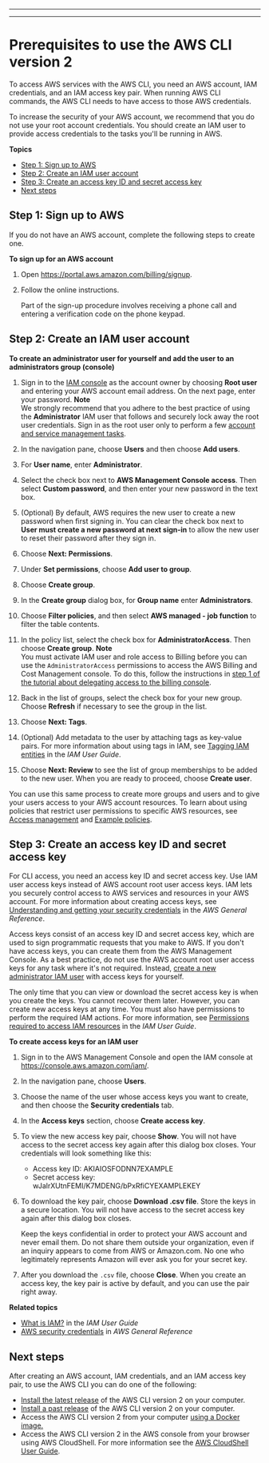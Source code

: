 --------

--------

# Prerequisites to use the AWS CLI version 2<a name="getting-started-prereqs"></a>

To access AWS services with the AWS CLI, you need an AWS account, IAM credentials, and an IAM access key pair\. When running AWS CLI commands, the AWS CLI needs to have access to those AWS credentials\. 

To increase the security of your AWS account, we recommend that you do not use your root account credentials\. You should create an IAM user to provide access credentials to the tasks you'll be running in AWS\. 

**Topics**
+ [Step 1: Sign up to AWS](#getting-started-prereqs-signup)
+ [Step 2: Create an IAM user account](#getting-started-prereqs-iam)
+ [Step 3: Create an access key ID and secret access key](#getting-started-prereqs-keys)
+ [Next steps](#getting-started-prereqs-next)

## Step 1: Sign up to AWS<a name="getting-started-prereqs-signup"></a>

If you do not have an AWS account, complete the following steps to create one\.

**To sign up for an AWS account**

1. Open [https://portal\.aws\.amazon\.com/billing/signup](https://portal.aws.amazon.com/billing/signup)\.

1. Follow the online instructions\.

   Part of the sign\-up procedure involves receiving a phone call and entering a verification code on the phone keypad\.

## Step 2: Create an IAM user account<a name="getting-started-prereqs-iam"></a>

**To create an administrator user for yourself and add the user to an administrators group \(console\)**

1. Sign in to the [IAM console](https://console.aws.amazon.com/iam/) as the account owner by choosing **Root user** and entering your AWS account email address\. On the next page, enter your password\.
**Note**  
We strongly recommend that you adhere to the best practice of using the **Administrator** IAM user that follows and securely lock away the root user credentials\. Sign in as the root user only to perform a few [account and service management tasks](https://docs.aws.amazon.com/general/latest/gr/aws_tasks-that-require-root.html)\.

1. In the navigation pane, choose **Users** and then choose **Add users**\.

1. For **User name**, enter **Administrator**\.

1. Select the check box next to **AWS Management Console access**\. Then select **Custom password**, and then enter your new password in the text box\.

1. \(Optional\) By default, AWS requires the new user to create a new password when first signing in\. You can clear the check box next to **User must create a new password at next sign\-in** to allow the new user to reset their password after they sign in\.

1. Choose **Next: Permissions**\.

1. Under **Set permissions**, choose **Add user to group**\.

1. Choose **Create group**\.

1. In the **Create group** dialog box, for **Group name** enter **Administrators**\.

1. Choose **Filter policies**, and then select **AWS managed \- job function** to filter the table contents\.

1. In the policy list, select the check box for **AdministratorAccess**\. Then choose **Create group**\.
**Note**  
You must activate IAM user and role access to Billing before you can use the `AdministratorAccess` permissions to access the AWS Billing and Cost Management console\. To do this, follow the instructions in [step 1 of the tutorial about delegating access to the billing console](https://docs.aws.amazon.com/IAM/latest/UserGuide/tutorial_billing.html)\.

1. Back in the list of groups, select the check box for your new group\. Choose **Refresh** if necessary to see the group in the list\.

1. Choose **Next: Tags**\.

1. \(Optional\) Add metadata to the user by attaching tags as key\-value pairs\. For more information about using tags in IAM, see [Tagging IAM entities](https://docs.aws.amazon.com/IAM/latest/UserGuide/id_tags.html) in the *IAM User Guide*\.

1. Choose **Next: Review** to see the list of group memberships to be added to the new user\. When you are ready to proceed, choose **Create user**\.

You can use this same process to create more groups and users and to give your users access to your AWS account resources\. To learn about using policies that restrict user permissions to specific AWS resources, see [Access management](https://docs.aws.amazon.com/IAM/latest/UserGuide/access.html) and [Example policies](https://docs.aws.amazon.com/IAM/latest/UserGuide/access_policies_examples.html)\.

## Step 3: Create an access key ID and secret access key<a name="getting-started-prereqs-keys"></a>

For CLI access, you need an access key ID and secret access key\. Use IAM user access keys instead of AWS account root user access keys\. IAM lets you securely control access to AWS services and resources in your AWS account\. For more information about creating access keys, see [Understanding and getting your security credentials](https://docs.aws.amazon.com/general/latest/gr/aws-sec-cred-types.html) in the *AWS General Reference*\.

Access keys consist of an access key ID and secret access key, which are used to sign programmatic requests that you make to AWS\. If you don't have access keys, you can create them from the AWS Management Console\. As a best practice, do not use the AWS account root user access keys for any task where it's not required\. Instead, [create a new administrator IAM user](https://docs.aws.amazon.com/IAM/latest/UserGuide/getting-started_create-admin-group.html) with access keys for yourself\.

The only time that you can view or download the secret access key is when you create the keys\. You cannot recover them later\. However, you can create new access keys at any time\. You must also have permissions to perform the required IAM actions\. For more information, see [Permissions required to access IAM resources](https://docs.aws.amazon.com/IAM/latest/UserGuide/access_permissions-required.html) in the *IAM User Guide*\.

**To create access keys for an IAM user**

1. Sign in to the AWS Management Console and open the IAM console at [https://console\.aws\.amazon\.com/iam/](https://console.aws.amazon.com/iam/)\.

1. In the navigation pane, choose **Users**\.

1. Choose the name of the user whose access keys you want to create, and then choose the **Security credentials** tab\.

1. In the **Access keys** section, choose **Create access key**\.

1. To view the new access key pair, choose **Show**\. You will not have access to the secret access key again after this dialog box closes\. Your credentials will look something like this:
   + Access key ID: AKIAIOSFODNN7EXAMPLE
   + Secret access key: wJalrXUtnFEMI/K7MDENG/bPxRfiCYEXAMPLEKEY

1. To download the key pair, choose **Download \.csv file**\. Store the keys in a secure location\. You will not have access to the secret access key again after this dialog box closes\.

   Keep the keys confidential in order to protect your AWS account and never email them\. Do not share them outside your organization, even if an inquiry appears to come from AWS or Amazon\.com\. No one who legitimately represents Amazon will ever ask you for your secret key\.

1. After you download the `.csv` file, choose **Close**\. When you create an access key, the key pair is active by default, and you can use the pair right away\.

**Related topics**
+ [What is IAM?](https://docs.aws.amazon.com/IAM/latest/UserGuide/introduction.html) in the *IAM User Guide*
+ [AWS security credentials](https://docs.aws.amazon.com/general/latest/gr/aws-security-credentials.html) in *AWS General Reference* 

## Next steps<a name="getting-started-prereqs-next"></a>

After creating an AWS account, IAM credentials, and an IAM access key pair, to use the AWS CLI you can do one of the following: 
+ [Install the latest release](getting-started-install.md) of the AWS CLI version 2 on your computer\.
+ [Install a past release](getting-started-version.md) of the AWS CLI version 2 on your computer\.
+ Access the AWS CLI version 2 from your computer [using a Docker image\.](install-cliv2-docker.md)
+ Access the AWS CLI version 2 in the AWS console from your browser using AWS CloudShell\. For more information see the [AWS CloudShell User Guide](https://docs.aws.amazon.com/cloudshell/latest/userguide/)\.